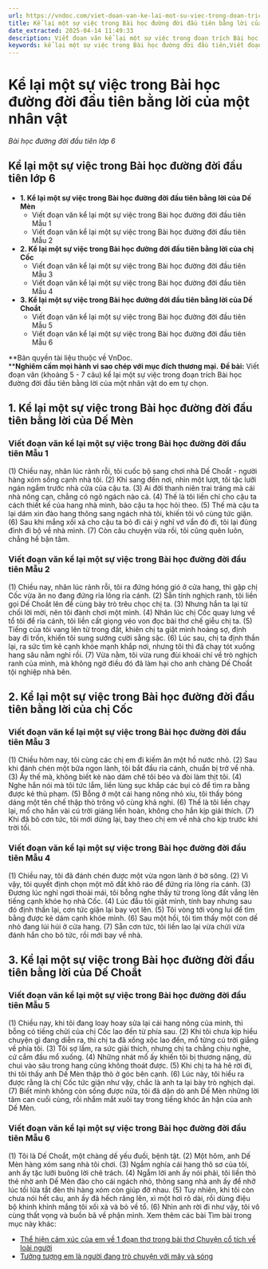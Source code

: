 ```yaml
---
url: https://vndoc.com/viet-doan-van-ke-lai-mot-su-viec-trong-doan-trich-bai-hoc-duong-doi-dau-tien-bang-loi-cua-mot-nhan-vat-272845
title: Kể lại một sự việc trong Bài học đường đời đầu tiên bằng lời của một nhân vật - Bài học đường đời đầu tiên lớp 6 - VnDoc.com
date_extracted: 2025-04-14 11:49:33
description: Viết đoạn văn kể lại một sự việc trong đoạn trích Bài học đường đời đầu tiên bằng lời của một nhân vật được biên soạn nhằm giúp các em HS đạt kết quả tốt trong quá trình làm bài tập và học tập môn Ngữ văn lớp 6.
keywords: kể lại một sự việc trong Bài học đường đời đầu tiên,Viết đoạn văn kể lại một sự việc trong Bài học đường đời đầu tiên,kể lại 1 sự việc trong Bài học đường đời đầu tiên,Đoạn văn kể lại một sự việc trong Bài học đường đời đầu tiên bằng lời của một nhân vật,Kể lại một sự việc trong Bài học đường đời đầu tiên bằng lời của Dế Choắt,Kể lại một sự việc trong Bài học đường đời đầu tiên bằng lời của Dế Mèn,Kể lại một sự việc trong Bài học đường đời đầu tiên bằng lời của chị Cốc
---
```


# Kể lại một sự việc trong Bài học đường đời đầu tiên bằng lời của một nhân vật
 _Bài học đường đời đầu tiên lớp 6_
## **Kể lại một sự việc trong Bài học đường đời đầu tiên lớp 6**
  * **1\. Kể lại một sự việc trong Bài học đường đời đầu tiên bằng lời của Dế Mèn**
    * Viết đoạn văn kể lại một sự việc trong Bài học đường đời đầu tiên Mẫu 1
    * Viết đoạn văn kể lại một sự việc trong Bài học đường đời đầu tiên Mẫu 2
  * **2\. Kể lại một sự việc trong Bài học đường đời đầu tiên bằng lời của chị Cốc**
    * Viết đoạn văn kể lại một sự việc trong Bài học đường đời đầu tiên Mẫu 3
    * Viết đoạn văn kể lại một sự việc trong Bài học đường đời đầu tiên Mẫu 4
  * **3\. Kể lại một sự việc trong Bài học đường đời đầu tiên bằng lời của Dế Choắt**
    * Viết đoạn văn kể lại một sự việc trong Bài học đường đời đầu tiên Mẫu 5
    * Viết đoạn văn kể lại một sự việc trong Bài học đường đời đầu tiên Mẫu 6

**Bản quyền tài liệu thuộc về VnDoc.  
****Nghiêm cấm mọi hành vi sao chép với mục đích thương mại.**
**Đề bài:** Viết đoạn văn \(khoảng 5 - 7 câu\) kể lại một sự việc trong đoạn trích Bài học đường đời đầu tiên bằng lời của một nhân vật do em tự chọn.
## **1\. Kể lại một sự việc trong Bài học đường đời đầu tiên bằng lời của Dế Mèn**
### Viết đoạn văn kể lại một sự việc trong Bài học đường đời đầu tiên Mẫu 1
\(1\) Chiều nay, nhân lúc rảnh rỗi, tôi cuốc bộ sang chơi nhà Dế Choắt - người hàng xóm sống cạnh nhà tôi. \(2\) Khi sang đến nơi, nhìn một lượt, tôi tặc lưỡi ngán ngẩm trước nhà cửa của cậu ta. \(3\) Ai đời thanh niên trai tráng mà cái nhà nông cạn, chẳng có ngõ ngách nào cả. \(4\) Thế là tôi liền chỉ cho cậu ta cách thiết kế của hang nhà mình, bảo cậu ta học hỏi theo. \(5\) Thế mà cậu ta lại dám xin đào hang thông sang ngách nhà tôi, khiến tôi vô cùng tức giận. \(6\) Sau khi mắng xối xả cho cậu ta bỏ đi cái ý nghĩ vớ vẩn đó đi, tôi lại đủng đỉnh đi bộ về nhà mình. \(7\) Còn câu chuyện vừa rồi, tôi cũng quên luôn, chẳng hề bận tâm.
### Viết đoạn văn kể lại một sự việc trong Bài học đường đời đầu tiên Mẫu 2
\(1\) Chiều nay, nhân lúc rảnh rỗi, tôi ra đứng hóng gió ở cửa hang, thì gặp chị Cốc vừa ăn no đang đứng rỉa lông rỉa cánh. \(2\) Sẵn tính nghịch ranh, tôi liền gọi Dế Choắt lên để cùng bày trò trêu chọc chị ta. \(3\) Nhưng hắn ta lại từ chối lời mời, nên tôi đành chơi một mình. \(4\) Nhân lúc chị Cốc quay lưng về tổ tôi để rỉa cánh, tôi liền cất giọng véo von đọc bài thơ chế giễu chị ta. \(5\) Tiếng của tôi vang lên từ trong đất, khiên chị ta giật mình hoảng sợ, định bay đi trốn, khiến tôi sung sướng cười sằng sặc. \(6\) Lúc sau, chị ta định thần lại, ra sức tìm kẻ cạnh khóe mạnh khắp nơi, nhưng tôi thì đã chạy tót xuống hang sâu nằm nghỉ rồi. \(7\) Vừa nằm, tôi vừa rung đùi khoái chí về trò nghịch ranh của mình, mà không ngờ điều đó đã làm hại cho anh chàng Dế Choắt tội nghiệp nhà bên.
## **2\. Kể lại một sự việc trong Bài học đường đời đầu tiên bằng lời của chị Cốc**
### Viết đoạn văn kể lại một sự việc trong Bài học đường đời đầu tiên Mẫu 3
\(1\) Chiều hôm nay, tôi cùng các chị em đi kiếm ăn một hồ nước nhỏ. \(2\) Sau khi đánh chén một bữa ngon lành, tôi bắt đầu rỉa cánh, chuẩn bị trở về nhà. \(3\) Ấy thế mà, không biết kẻ nào dám chê tôi béo và đòi làm thịt tôi. \(4\) Nghe hắn nói mà tôi tức lắm, liền lùng sục khắp các bụi cỏ để tìm ra bằng được kẻ thủ phạm. \(5\) Bỗng ở một cái hang nông nhỏ xíu, tôi thấy bóng dáng một tên chế thập thò trông vô cùng khả nghi. \(6\) Thế là tôi liền chạy lại, mổ cho hắn vài cú trời giáng liền hoàn, không cho hắn kịp giải thích. \(7\) Khi đã bõ cơn tức, tôi mới dừng lại, bay theo chị em về nhà cho kịp trước khi trời tối.
### Viết đoạn văn kể lại một sự việc trong Bài học đường đời đầu tiên Mẫu 4
\(1\) Chiều nay, tôi đã đánh chén được một vừa ngon lành ở bờ sông. \(2\) Vì vậy, tôi quyết định chọn một mô đất khô ráo để đứng rỉa lông rỉa cánh. \(3\) Đương lúc nghỉ ngơi thoải mái, tôi bỗng nghe thấy từ trong lòng đất vẳng lên tiếng cạnh khóe họ nhà Cốc. \(4\) Lúc đầu tôi giật mình, tính bay nhưng sau đó định thần lại, cơn tức giận lại bay vọt lên. \(5\) Tôi vòng tới vòng lui để tìm bằng được kẻ dám cạnh khóe mình. \(6\) Sau một hồi, tôi tìm thấy một con dế nhỏ đang lúi húi ở cửa hang. \(7\) Sẵn cơn tức, tôi liền lao lại vừa chửi vừa đánh hắn cho bõ tức, rồi mới bay về nhà.
## **3\. Kể lại một sự việc trong Bài học đường đời đầu tiên bằng lời của Dế Choắt**
### Viết đoạn văn kể lại một sự việc trong Bài học đường đời đầu tiên Mẫu 5
\(1\) Chiều nay, khi tôi đang loay hoay sửa lại cái hang nông của mình, thì bỗng có tiếng chửi của chị Cốc lao đến từ phía sau. \(2\) Khi tôi chưa kịp hiểu chuyện gì đang diễn ra, thì chị ta đã xồng xộc lao đến, mổ từng cú trời giắng về phía tôi. \(3\) Tôi sợ lắm, ra sức giải thích, nhưng chị ta chẳng chịu nghe, cứ cắm đầu mổ xuống. \(4\) Những nhát mổ ấy khiến tôi bị thương nặng, dù chui vào sâu trong hang cũng không thoát được. \(5\) Khi chị ta hả hê rời đi, thì tôi thấy anh Dế Mèn thập thò ở góc bên cạnh. \(6\) Lúc này, tôi hiểu ra được rằng là chị Cốc tức giận như vậy, chắc là anh ta lại bày trò nghịch dại. \(7\) Biết mình không còn sống được nữa, tôi đã dặn dò anh Dế Mèn những lời tâm can cuối cùng, rồi nhắm mắt xuôi tay trong tiếng khóc ân hận của anh Dế Mèn.
### Viết đoạn văn kể lại một sự việc trong Bài học đường đời đầu tiên Mẫu 6
\(1\) Tôi là Dế Choắt, một chàng dế yếu đuối, bệnh tật. \(2\) Một hôm, anh Dế Mèn hàng xóm sang nhà tôi chơi. \(3\) Ngắm nghía cái hang thô sơ của tôi, anh ấy tặc lưỡi buông lời chê trách. \(4\) Ngẫm lời anh ấy nói phải, tôi liền thỏ thẻ nhờ anh Dế Mèn đào cho cái ngách nhỏ, thông sang nhà anh ấy để nhỡ lúc tối lửa tắt đèn thì hàng xóm còn giúp đỡ nhau. \(5\) Tuy nhiên, khi tôi còn chưa nói hết câu, anh ấy đã hếch răng lên, xì một hơi rõ dài, rồi dùng điệu bộ khinh khỉnh mắng tôi xối xả và bỏ về tổ. \(6\) Nhìn anh rời đi như vậy, tôi vô cùng thất vọng và buồn bã về phận mình.
Xem thêm các bài Tìm bài trong mục này khác:
  * [Thể hiện cảm xúc của em về 1 đoạn thơ trong bài thơ Chuyện cổ tích về loài người](</viet-doan-van-the-hien-cam-xuc-cua-em-ve-mot-doan-tho-ma-em-yeu-thich-trong-bai-tho-chuyen-co-tich-ve-loai-nguoi-243766>)
  * [Tưởng tượng em là người đang trò chuyện với mây và sóng](</viet-doan-van-tuong-tuong-em-la-nguoi-dang-tro-chuyen-voi-may-va-song-244293>)

